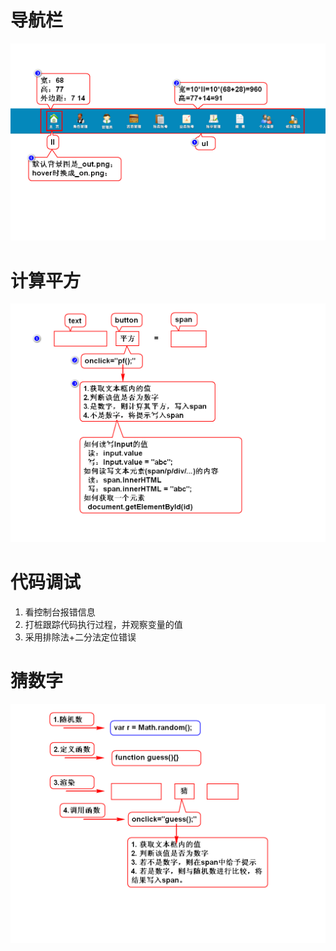 # 导航栏
![](1.png)

# 计算平方
![](2.png)

# 代码调试
1. 看控制台报错信息
2. 打桩跟踪代码执行过程，并观察变量的值
3. 采用排除法+二分法定位错误

# 猜数字
![](3.png)